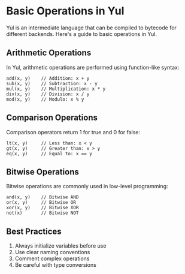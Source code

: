 # Basic Operations in Yul

Yul is an intermediate language that can be compiled to bytecode for different backends. Here's a guide to basic operations in Yul.

## Arithmetic Operations

In Yul, arithmetic operations are performed using function-like syntax:

```solidity
add(x, y)    // Addition: x + y
sub(x, y)    // Subtraction: x - y
mul(x, y)    // Multiplication: x * y
div(x, y)    // Division: x / y
mod(x, y)    // Modulo: x % y
```

## Comparison Operations

Comparison operators return 1 for true and 0 for false:

```solidity
lt(x, y)     // Less than: x < y
gt(x, y)     // Greater than: x > y
eq(x, y)     // Equal to: x == y
```

## Bitwise Operations

Bitwise operations are commonly used in low-level programming:

```solidity
and(x, y)    // Bitwise AND
or(x, y)     // Bitwise OR
xor(x, y)    // Bitwise XOR
not(x)       // Bitwise NOT
```

## Best Practices

1. Always initialize variables before use
2. Use clear naming conventions
3. Comment complex operations
4. Be careful with type conversions

